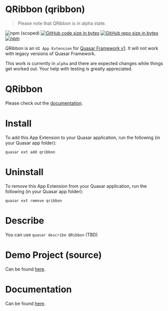 QRibbon (qribbon)
===

> Please note that QRibbon is in alpha state.

![npm (scoped)](https://img.shields.io/npm/v/quasar-app-extension-qribbon.svg?style=plastic)
[![GitHub code size in bytes](https://img.shields.io/github/languages/code-size/webnoob/app-extension-qribbon.svg)]()
[![GitHub repo size in bytes](https://img.shields.io/github/repo-size/webnoob/app-extension-qribbon.svg)]()
[![npm](https://img.shields.io/npm/dt/quasar-app-extension-qribbon.svg)](https://www.npmjs.com/package/quasar-app-extension-qribbon)

QRibbon is an `UI App Extension` for [Quasar Framework v1](https://quasar.dev/). It will not work with legacy versions of Quasar Framework.

This work is currently in `alpha` and there are expected changes while things get worked out. Your help with testing is greatly appreciated.

# QRibbon
Please check out the [documentation](https://webnoob.github.io/app-extension-qribbon/).

# Install
To add this App Extension to your Quasar application, run the following (in your Quasar app folder):
```
quasar ext add qribbon
```

# Uninstall
To remove this App Extension from your Quasar application, run the following (in your Quasar app folder):
```
quasar ext remove qribbon
```

# Describe
You can use `quasar describe QRibbon` (TBD)

# Demo Project (source)
Can be found [here](https://github.com/webnoob/app-extension-qribbon/tree/master/demo).

# Documentation
Can be found [here](https://webnoob.github.io/app-extension-qribbon/).
